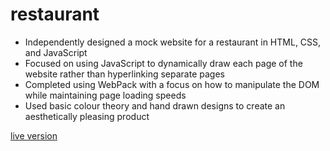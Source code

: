 # restaurant

- Independently designed a mock website for a restaurant in HTML, CSS, and JavaScript
- Focused on using JavaScript to dynamically draw each page of the website rather than hyperlinking separate pages
- Completed using WebPack with a focus on how to manipulate the DOM while maintaining page loading speeds
- Used basic colour theory and hand drawn designs to create an aesthetically pleasing product

[live version](https://adityarajvanshi18.github.io/restaurant/dist/index.html)
